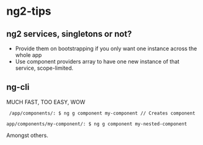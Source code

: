 # ng2-tips

## ng2 services, singletons or not?

- Provide them on bootstrapping if you only want one instance across the whole app
- Use component providers array to have one new instance of that service, scope-limited.

## ng-cli

MUCH FAST, TOO EASY, WOW

``` /app/components/: $ ng g component my-component // Creates component ```

``` app/components/my-component/: $ ng g component my-nested-component ```

Amongst others.
